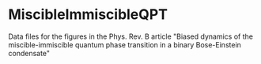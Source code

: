# MiscibleImmiscibleQPT
Data files for the figures in the Phys. Rev. B article "Biased dynamics of the miscible-immiscible quantum phase transition in a binary Bose-Einstein condensate"
